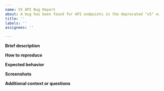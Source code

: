 ```yaml
---
name: V5 API Bug Report
about: A bug has been found for API endpoints in the deprecated "v5" namespace.
title: ''
labels: ''
assignees: ''

---
```


**Brief description**

**How to reproduce**

**Expected behavior**

**Screenshots**

**Additional context or questions**
